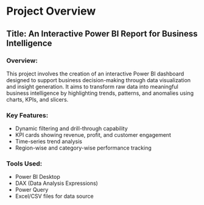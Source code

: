 # Project Overview

## Title: An Interactive Power BI Report for Business Intelligence

### Overview:
This project involves the creation of an interactive Power BI dashboard designed to support business decision-making through data visualization and insight generation. It aims to transform raw data into meaningful business intelligence by highlighting trends, patterns, and anomalies using charts, KPIs, and slicers.

### Key Features:
- Dynamic filtering and drill-through capability
- KPI cards showing revenue, profit, and customer engagement
- Time-series trend analysis
- Region-wise and category-wise performance tracking

### Tools Used:
- Power BI Desktop
- DAX (Data Analysis Expressions)
- Power Query
- Excel/CSV files for data source
